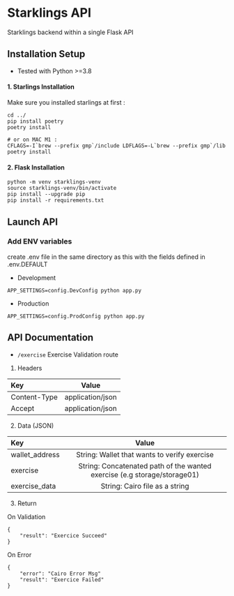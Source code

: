 # Starklings API

Starklings backend within a single Flask API

## Installation Setup

- Tested with Python >=3.8

#### 1. Starlings Installation

Make sure you installed starlings at first :
```
cd ../
pip install poetry
poetry install

# or on MAC M1 : 
CFLAGS=-I`brew --prefix gmp`/include LDFLAGS=-L`brew --prefix gmp`/lib poetry install
```

#### 2. Flask Installation

```
python -m venv starklings-venv
source starklings-venv/bin/activate
pip install --upgrade pip
pip install -r requirements.txt
```

## Launch API

### Add ENV variables
create .env file in the same directory as this with the fields defined in .env.DEFAULT

- Development
```
APP_SETTINGS=config.DevConfig python app.py
```

- Production
```
APP_SETTINGS=config.ProdConfig python app.py
```


## API Documentation


- `/exercise`
Exercise Validation route

1. Headers

| Key  | Value          |
| :--------------- |:---------------:|
| Content-Type  |   application/json      |
| Accept  |   application/json      |

2. Data (JSON)

| Key  | Value          |
| :--------------- |:---------------:|
| wallet_address  |   String: Wallet that wants to verify exercise     |
| exercise  |   String: Concatenated path of the wanted exercise (e.g storage/storage01)      |
| exercise_data  |   String: Cairo file as a string     |

3. Return

On Validation
```
{
    "result": "Exercice Succeed"
}
```

On Error
```
{
    "error": "Cairo Error Msg"
    "result": "Exercice Failed"
}
```